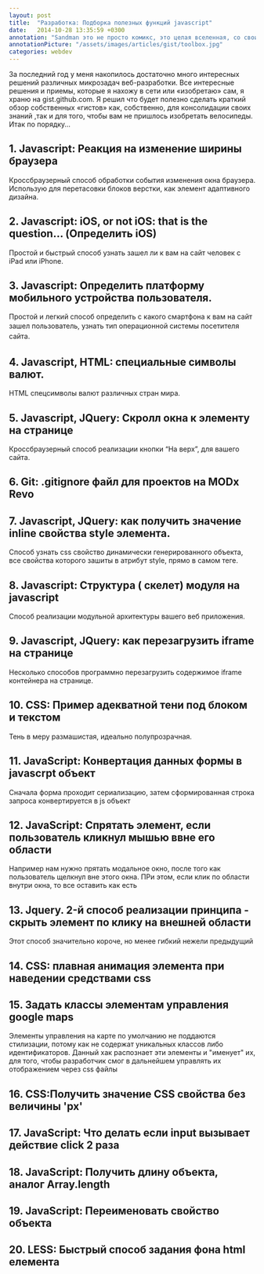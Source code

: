 ```yaml
---
layout: post
title:  "Разработка: Подборка полезных функций javascript"
date:   2014-10-28 13:35:59 +0300
annotation: "Sandman это не просто комикс, это целая вселенная, со своими законами, жителями, событиями атмосферой. Серия неоднократный победитель различных конкурсов и обладатель премий. Девятнадцатый выпуск Sandman первый и единственный комикс удостоенный награды World Fantasy Award. Скажу я, что все эти награды совсем не зря, совсем… Однозначный must have для всех любителей не только комиксов, в частности, но, и фантастики в общем."
annotationPicture: "/assets/images/articles/gist/toolbox.jpg"
categories: webdev
---
```

<p>За последний год у меня накопилось достаточно много интересных решений различных микрозадач веб-разработки. Все интересные решения и приемы, которые я нахожу в сети или «изобретаю» сам, я храню на gist.github.com. Я решил что будет полезно сделать краткий обзор собственных «гистов» как, собственно, для консолидации своих знаний ,так и для того, чтобы вам не пришлось изобретать велосипеды. Итак по порядку…</p>
<h2>1. Javascript: Реакция на изменение ширины браузера</h2>
<p>Кроссбраузерный способ обработки события изменения окна браузера. Использую для перетасовки блоков верстки, как элемент адаптивного дизайна.</p>
<script type="text/javascript" src="https://gist.github.com/handleman/8135376.js"></script>
<h2>2. Javascript: iOS, or not iOS: that is the question… (Определить iOS)</h2>
<p>Простой и быстрый способ узнать зашел ли к вам на сайт человек с iPad или iPhone.</p>
<script type="text/javascript" src="https://gist.github.com/handleman/8254820.js"></script>
<h2>3. Javascript: Определить платформу мобильного устройства пользователя.</h2>
<p>Простой и легкий способ определить с какого смартфона к вам на сайт зашел пользователь, узнать тип операционной системы <span style="line-height: 1.5em;">посетителя сайта.</span></p>
<script type="text/javascript" src="https://gist.github.com/handleman/8956416.js"></script>
<h2>4. Javascript, HTML: специальные символы валют.</h2>
<p>HTML спецсимволы валют различных стран мира.</p>
<script type="text/javascript" src="https://gist.github.com/handleman/9346600.js"></script>
<h2>5. Javascript, JQuery: Скролл окна к элементу на странице</h2>
<p>Кроссбраузерный способ реализации кнопки “На верх”, для вашего сайта.</p>
<script type="text/javascript" src="https://gist.github.com/handleman/9464486.js"></script>
<h2>6. Git: .gitignore файл для проектов на MODx Revo</h2>
<script type="text/javascript" src="https://gist.github.com/handleman/9856498.js"></script>
<h2>7. Javascript, JQuery: как получить значение inline свойства style элемента.</h2>
<p>Способ узнать css свойство динамически генерированного объекта, все свойства которого зашиты в атрибут style, прямо в самом теге.</p>
<script type="text/javascript" src="https://gist.github.com/handleman/349f363bfc90963eb317.js"></script>
<h2>8. Javascript: Структура ( скелет) модуля на javascript</h2>
<p>Способ реализации модульной архитектуры вашего веб приложения.</p>
<script type="text/javascript" src="https://gist.github.com/handleman/11c69551298290365a8c.js"></script>
<h2>9. Javascript, JQuery: как перезагрузить iframe на странице</h2>
<p>Несколько способов программно перезагрузить содержимое iframe контейнера на странице.</p>
<script type="text/javascript" src="https://gist.github.com/handleman/6289dfc666cc13ee3800.js"></script>
<h2>10. CSS: Пример адекватной тени под блоком и текстом</h2>
<p>Тень в меру размашистая, идеально полупрозрачная.</p>
<script type="text/javascript" src="https://gist.github.com/handleman/231c48b2e702a3e20743.js"></script>
<h2>11. JavaScript: Конвертация данных формы в javascrpt объект</h2>
<p>Сначала форма проходит сериализацию, затем сформированная строка запроса конвертируется в js объект</p>
<script type="text/javascript" src="https://gist.github.com/handleman/018cb4f312780c7b1e0d.js"></script>
<h2>12. JavaScript: Спрятать элемент, если пользователь кликнул мышью ввне его области</h2>
<p>Например нам нужно прятать модальное окно, после того как пользователь щелкнул вне этого окна. ПРи этом, если клик по области внутри окна, то все оставить как есть</p>
<script type="text/javascript" src="https://gist.github.com/handleman/7230f0fbf96b5fdeea18.js"></script>
<h2>13. Jquery. 2-й способ реализации принципа - скрыть элемент по клику на внешней области</h2>
<p>Этот способ значительно короче, но менее гибкий нежели предыдущий</p>
<script type="text/javascript" src="https://gist.github.com/handleman/3e81400f21bc24ccd370.js"></script>
<h2>14. CSS: плавная анимация элемента при наведении средствами css</h2>
<script type="text/javascript" src="https://gist.github.com/handleman/1953221118688ceb840f.js"></script>
<h2>15. Задать классы элементам управления google maps</h2>
<p>Элементы управления на карте по умолчанию не поддаются стилизации, потому как не содержат уникальных классов либо идентификаторов. Данный хак распознает эти элементы и "именует" их, для того, чтобы разработчик смог в дальнейшем управлять их отображением через css файлы</p>
<script type="text/javascript" src="https://gist.github.com/handleman/491a92fbd9999539e3ac.js"></script>
<h2>16. CSS:Получить значение CSS свойства без величины 'px'</h2>
<script type="text/javascript" src="https://gist.github.com/handleman/62ab3264c6b2e3253e77.js"></script>
<h2>17. JavaScript: Что делать если input вызывает действие click 2 раза</h2>
<script type="text/javascript" src="https://gist.github.com/handleman/9e94486833a922bc6710.js"></script>
<h2>18. JavaScript: Получить длину объекта, аналог Array.length</h2>
<script type="text/javascript" src="https://gist.github.com/handleman/f8666fc1580cbb91c00f.js"></script>
<h2>19. JavaScript: Переименовать свойство объекта</h2>
<script type="text/javascript" src="https://gist.github.com/handleman/a2e16a704061d44201ac.js"></script>
<h2>20. LESS: Быстрый способ задания фона html елемента</h2>
<script type="text/javascript" src="https://gist.github.com/handleman/1688df8383e3925f7400.js"></script>

